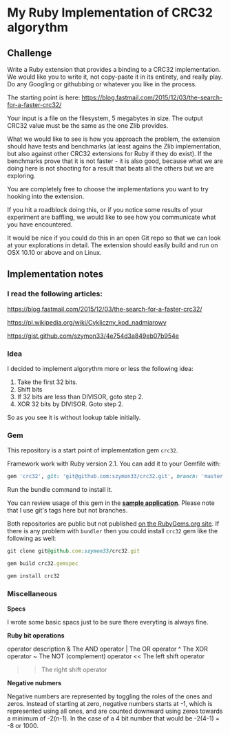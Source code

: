 # My Ruby Implementation of CRC32 algorythm

## Challenge

Write a Ruby extension that provides a binding to a CRC32 implementation.
We would like you to write it, not copy-paste it in its entirety, and really play. Do any Googling or githubbing or whatever you like
in the process.

The starting point is here:
https://blog.fastmail.com/2015/12/03/the-search-for-a-faster-crc32/

Your input is a file on the filesystem, 5 megabytes in size. The output CRC32 value must be the same as the one Zlib provides.

What we would like to see is how you approach the problem, the extension should have tests and benchmarks
(at least agains the Zlib implementation, but also against other CRC32 extensions for Ruby if they do exist). If the
benchmarks prove that it is not faster - it is also good, because what we are doing here is not shooting for a result that
beats all the others but we are exploring.

You are completely free to choose the implementations you want to try hooking into the extension.

If you hit a roadblock doing this, or if you notice some results of your experiment are baffling, we would like to see how
you communicate what you have encountered.

It would be nice if you could do this in an open Git repo so that we can look at your explorations in detail. The extension
should easily build and run on OSX 10.10 or above and on Linux.

## Implementation notes

### I read the following articles:

https://blog.fastmail.com/2015/12/03/the-search-for-a-faster-crc32/

https://pl.wikipedia.org/wiki/Cykliczny_kod_nadmiarowy

https://gist.github.com/szymon33/4e754d3a849eb07b954e

### Idea

I decided to implement algorythm more or less the following idea:

1. Take the first 32 bits.
1. Shift bits
1. If 32 bits are less than DIVISOR, goto step 2.
1. XOR 32 bits by DIVISOR. Goto step 2.

So as you see it is without lookup table initially.

### Gem

This repository is a start point of implementation gem `crc32`.

Framework work with Ruby version 2.1. You can add it to your Gemfile with:

```ruby
gem 'crc32', git: 'git@github.com:szymon33/crc32.git', branch: 'master', tag: 'v1.1'
```

Run the bundle command to install it.

You can review usage of this gem in the **[sample application](https://github.com/szymon33/crc32-container)**. Please note that I use git's tags here but not branches.

Both repositories are public but not published [on the RubyGems.org site](https://rubygems.org/gems). If there is any problem with `bundler` then you could install `crc32` gem like the following as well:

```ruby
git clone git@github.com:szymon33/crc32.git

gem build crc32.gemspec

gem install crc32

```


### Miscellaneous

**Specs**

I wrote some basic spacs just to be sure there everyting is always fine.

**Ruby bit operations**

operator  description
& The AND operator
| The OR operator
^ The XOR operator
~ The NOT (complement) operator
<< The left shift operator
>> The right shift operator

**Negative nubmers**

Negative numbers are represented by toggling the roles of the ones and zeros. Instead of starting at zero, negative numbers starts at -1, which is represented using all ones, and are counted downward using zeros towards a minimum of -2(n-1). In the case of a 4 bit number that would be -2(4-1) = -8 or 1000.

